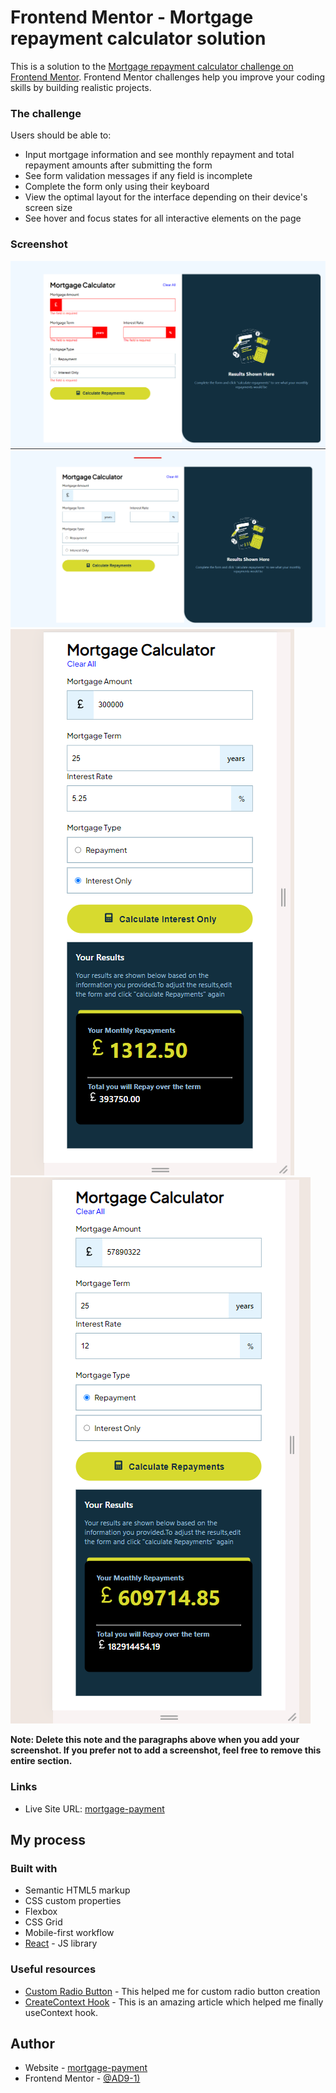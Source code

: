 # Frontend Mentor - Mortgage repayment calculator solution

This is a solution to the [Mortgage repayment calculator challenge on Frontend Mentor](https://www.frontendmentor.io/challenges/mortgage-repayment-calculator-Galx1LXK73). Frontend Mentor challenges help you improve your coding skills by building realistic projects.

### The challenge

Users should be able to:

- Input mortgage information and see monthly repayment and total repayment amounts after submitting the form
- See form validation messages if any field is incomplete
- Complete the form only using their keyboard
- View the optimal layout for the interface depending on their device's screen size
- See hover and focus states for all interactive elements on the page

### Screenshot

![](./screenshots/desktop-error.png)![](./screenshots/desktop.png)![k](./screenshots/mobile-interest.png)![](./screenshots/mobile-repayment.png)

**Note: Delete this note and the paragraphs above when you add your screenshot. If you prefer not to add a screenshot, feel free to remove this entire section.**

### Links

- Live Site URL: [mortgage-payment](https://main--mortgagepayment.netlify.app/)

## My process

### Built with

- Semantic HTML5 markup
- CSS custom properties
- Flexbox
- CSS Grid
- Mobile-first workflow
- [React](https://reactjs.org/) - JS library

### Useful resources

- [Custom Radio Button](https://www.w3schools.com/howto/tryit.asp?filename=tryhow_css_custom_radio) - This helped me for custom radio button creation
- [CreateContext Hook](https://react.dev/reference/react/useContext) - This is an amazing article which helped me finally useContext hook.

## Author

- Website - [mortgage-payment](https://main--mortgagepayment.netlify.app/)
- Frontend Mentor - [@AD9-1)](https://www.frontendmentor.io/profile/AD9-1)
